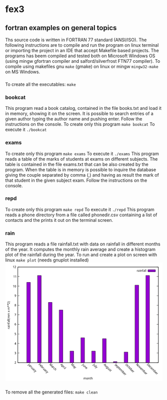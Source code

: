 # fex3
## fortran examples on general topics
Ths source code is written in
FORTRAN 77 standard (ANSI/ISO).
The following instructions are to
compile and run the program on linux terminal
or importing the project in an IDE that
accept Makefile based projects.
The programs has beem compiled and tested
both on Microsoft Windows OS (using mingw gfortran compiler and
salford/silverfrost FTN77 compiler). To compile
using makefiles gnu `make` (gmake) on linux or
mingw `mingw32-make` on MS Windows.
###
To create all the executables:
`make`
### bookcat
This program read a book catalog, contained in the
file books.txt and load it in memory, showing it on the screen.
It is possible to search entries of a given author
typing the author name and pushing enter.
Follow the instructions on the console.
To create only this program
`make bookcat`
To execute it
`./bookcat`
### exams
To create only this program
`make exams`
To execute it
`./exams`
This program reads a table of the marks of students
at exams on different subjects. The table is contained
in the file exams.txt that can be also created by the program.
When the table is in memory is possible to inquire the
database giving the couple separated by comma
(<student>,<subject-code>)
and having as result the mark of that student in the
given subject exam.
Follow the instructions on the console.
### repd
To create only this program
`make repd`
To execute it
`./repd`
This program reads a phone directory from a file
called phonedir.csv
containing a list of contacts
and the prints it out on the terminal screen.
### rain
This program reads a file rainfall.txt with data on rainfall
in different months of the year. It computes the monthly rain
average and create a histogram plot of the rainfall during the year.
To run and create a plot on screen with linux
`make plot`
 (needs gnuplot installed)
![yearly rain](rainfall.png "Rainfall")
###
To remove all the generated files:
`make clean`
